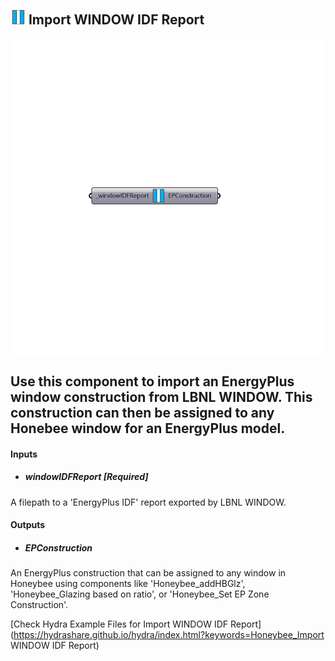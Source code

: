 ## ![](../../images/icons/Import_WINDOW_IDF_Report.png) Import WINDOW IDF Report

![](../../images/components/Import_WINDOW_IDF_Report.png)

Use this component to import an EnergyPlus window construction from LBNL WINDOW.  This construction can then be assigned to any Honebee window for an EnergyPlus model.
 -
 

#### Inputs
* ##### windowIDFReport [Required]
A filepath to a 'EnergyPlus IDF' report exported by LBNL WINDOW.

#### Outputs
* ##### EPConstruction
An EnergyPlus construction that can be assigned to any window in Honeybee using components like 'Honeybee_addHBGlz', 'Honeybee_Glazing based on ratio', or 'Honeybee_Set EP Zone Construction'.


[Check Hydra Example Files for Import WINDOW IDF Report](https://hydrashare.github.io/hydra/index.html?keywords=Honeybee_Import WINDOW IDF Report)